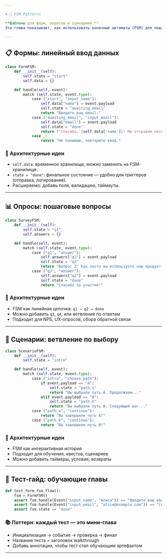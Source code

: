 ```yaml
---

# 🧩 FSM Patterns

**Шаблоны для форм, опросов и сценариев.**  
Эта глава показывает, как использовать конечные автоматы (FSM) для пошаговых взаимодействий: от простых форм до ветвящихся сценариев.

---
```


## 📋 Формы: линейный ввод данных

```python
class FormFSM:
    def __init__(self):
        self.state = "start"
        self.data = {}

    def handle(self, event):
        match (self.state, event.type):
            case ("start", "input_name"):
                self.data["name"] = event.payload
                self.state = "awaiting_email"
                return "Введите ваш email:"
            case ("awaiting_email", "input_email"):
                self.data["email"] = event.payload
                self.state = "done"
                return f"Спасибо, {self.data['name']}! Мы отправим письмо на {self.data['email']}."
            case _:
                return "Не понимаю, повторите ввод."
```

### 🧠 Архитектурные идеи

- `self.data`: временное хранилище, можно заменить на FSM-хранилище.
- `state = "done"`: финальное состояние — удобно для триггеров (отправка, логирование).
- Расширяемо: добавь поля, валидацию, таймауты.

---

## 📊 Опросы: пошаговые вопросы

```python
class SurveyFSM:
    def __init__(self):
        self.state = "q1"
        self.answers = {}

    def handle(self, event):
        match (self.state, event.type):
            case ("q1", "answer"):
                self.answers["q1"] = event.payload
                self.state = "q2"
                return "Вопрос 2: Как часто вы используете наш продукт?"
            case ("q2", "answer"):
                self.answers["q2"] = event.payload
                self.state = "done"
                return "Спасибо за участие!"
```

### 🧠 Архитектурные идеи

- FSM как линейная цепочка: `q1 → q2 → done`
- Можно добавить `q3`, `q4`, или ветвление по ответам
- Подходит для NPS, UX-опросов, сбора обратной связи

---

## 🧬 Сценарии: ветвление по выбору

```python
class ScenarioFSM:
    def __init__(self):
        self.state = "intro"

    def handle(self, event):
        match (self.state, event.type):
            case ("intro", "choose_path"):
                if event.payload == "A":
                    self.state = "path_a"
                    return "Вы выбрали путь A. Продолжаем..."
                elif event.payload == "B":
                    self.state = "path_b"
                    return "Вы выбрали путь B. Следующий шаг..."
            case ("path_a", "continue"):
                return "Вы завершили путь A!"
            case ("path_b", "continue"):
                return "Вы завершили путь B!"
```

### 🧠 Архитектурные идеи

- FSM как интерактивная история
- Подходит для обучения, квестов, сценариев
- Можно добавить таймеры, условия, возвраты

---

## 🧪 Тест-гайд: обучающие главы

```python
def test_form_fsm_flow():
    fsm = FormFSM()
    assert fsm.handle(Event("input_name", "Алиса")) == "Введите ваш email:"
    assert fsm.handle(Event("input_email", "alice@example.com")) == "Спасибо, Алиса! Мы отправим письмо на alice@example.com."
    assert fsm.state == "done"
```

### 📚 Паттерн: каждый тест — это мини-глава

- Инициализация → событие → проверка → финал
- Название теста = заголовок walkthrough
- Добавь аннотации, чтобы тест стал обучающим артефактом

---